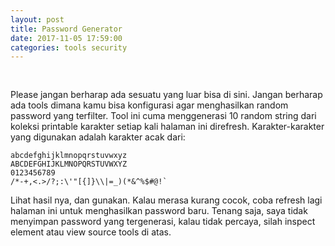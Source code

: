 ```yaml
---
layout: post
title: Password Generator
date: 2017-11-05 17:59:00
categories: tools security
---
```


<pre id="result"> </pre>

Please jangan berharap ada sesuatu yang luar bisa di sini. Jangan berharap ada tools dimana kamu bisa konfigurasi agar menghasilkan random password yang terfilter. Tool ini cuma menggenerasi 10 random string dari koleksi printable karakter setiap kali halaman ini direfresh. Karakter-karakter yang digunakan adalah karakter acak dari:

```
abcdefghijklmnopqrstuvwxyz
ABCDEFGHIJKLMNOPQRSTUVWXYZ
0123456789
/*-+,<.>/?;:\'"[{]}\\|=_)(*&^%$#@!`
```

Lihat hasil nya, dan gunakan. Kalau merasa kurang cocok, coba refresh lagi halaman ini untuk menghasilkan password baru. Tenang saja, saya tidak menyimpan password yang tergenerasi, kalau tidak percaya, silah inspect element atau view source tools di atas.

 <script>
    var strs = 'abcdefghijklmnopqrstuvwxyz0123456789ABCDEFGHIJKLMNOPQRSTUVWXYZ`-=[]\\;\',./~!@#$%^&*()_+|}{:"?><';
    var res  = '';
    var el   = document.querySelector('#result');
    for(var i=0; i<10; i++)
        res+= strs[Math.floor((Math.random()*strs.length))];
    el.innerText = res;
</script>